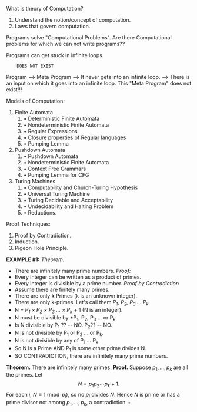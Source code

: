 What is theory of Computation?
1. Understand the notion/concept of computation.
2. Laws that govern computation.

Programs solve "Computational Problems".
Are there Computational problems for which we can not write programs??

Programs can get stuck in infinite loops.


		DOES NOT EXIST
Program --> Meta Program     --> It never gets into an infinite loop.
                         --> There is an input on which it goes into an infinite loop.
This "Meta Program" does not exist!!!


Models of Computation:
1. Finite Automata 
	1. • Deterministic Finite Automata 
	2. • Nondeterministic Finite Automata 
	3. • Regular Expressions 
	4. • Closure properties of Regular languages 
	5. • Pumping Lemma 
2. Pushdown Automata 
	1. • Pushdown Automata 
	2. • Nondeterministic Finite Automata 
	3. • Context Free Grammars 
	4. • Pumping Lemma for CFG 
3. Turing Machines 
	1. • Computability and Church-Turing Hypothesis 
	2. • Universal Turing Machine 
	3. • Turing Decidable and Acceptability 
	4. • Undecidability and Halting Problem 
	5. • Reductions.


Proof Techniques:
1. Proof by Contradiction.
2. Induction.
3. Pigeon Hole Principle.


**EXAMPLE #1:**
*Theorem:*
- There are infinitely many prime numbers. 
*Proof:*
- Every integer can be written as a product of primes.
- Every integer is divisible by a prime number.
*Proof by Contradiction*
- Assume there are finitely many primes.
- There are only **k** Primes (k is an unknown integer).
- There are only k-primes. Let's call them *P<sub>1</sub>, P<sub>2</sub>, P<sub>3</sub> … P<sub>k</sub>*
- N = *P<sub>1</sub> × P<sub>2</sub> × P<sub>3</sub> … × P<sub>k</sub>* + 1 (N is an integer).
- N must be divisible by *P<sub>1</sub>, P<sub>2</sub>, P<sub>3</sub> … or P<sub>k</sub>
- Is N divisible by P<sub>1</sub> ?? -- NO. P<sub>2</sub>?? -- NO.
- N is not divisible by P<sub>1</sub> or P<sub>2</sub> ... or P<sub>k</sub>.
- N is not divisible by any of P<sub>1</sub> ... P<sub>k</sub>.
- So N is a Prime AND P<sub>1</sub> is some other prime divides N.
- SO CONTRADICTION, there are infinitely many prime numbers.

**Theorem.** There are infinitely many primes.
**Proof.** Suppose $p_1,\dots,p_k$ are all the primes. Let
$$N = p_1 p_2 \cdots p_k + 1.$$
For each $i$, $N \equiv 1 \pmod{p_i}$, so no $p_i$ divides $N$.
Hence $N$ is prime or has a prime divisor not among $p_1,\dots,p_k$,
a contradiction. $\square$
